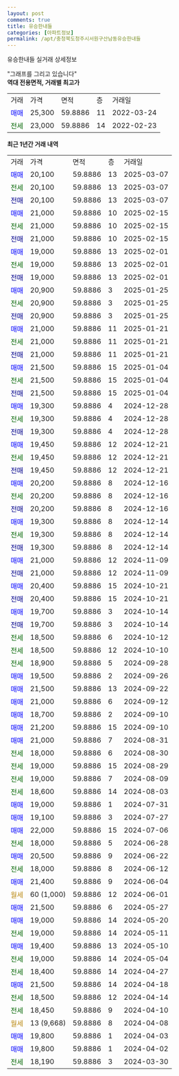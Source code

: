 ```yaml
---
layout: post
comments: true
title: 유승한내들
categories: [아파트정보]
permalink: /apt/충청북도청주시서원구산남동유승한내들
---
```


유승한내들 실거래 상세정보

<script type="text/javascript">
  google.charts.load('current', {'packages':['line', 'corechart']});
  google.charts.setOnLoadCallback(drawChart);

  function drawChart() {
    var data = new google.visualization.DataTable();
    data.addColumn('date', '거래일');
    data.addColumn('number', "매매");
    data.addColumn('number', "전세");
    data.addColumn('number', "전매");

    data.addRows([[new Date(Date.parse("2025-03-07")), 20100, null, null], [new Date(Date.parse("2025-03-07")), null, 20100, null], [new Date(Date.parse("2025-03-07")), null, null, 20100], [new Date(Date.parse("2025-02-15")), 21000, null, null], [new Date(Date.parse("2025-02-15")), null, 21000, null], [new Date(Date.parse("2025-02-15")), null, null, 21000], [new Date(Date.parse("2025-02-01")), 19000, null, null], [new Date(Date.parse("2025-02-01")), null, 19000, null], [new Date(Date.parse("2025-02-01")), null, null, 19000], [new Date(Date.parse("2025-01-25")), 20900, null, null], [new Date(Date.parse("2025-01-25")), null, 20900, null], [new Date(Date.parse("2025-01-25")), null, null, 20900], [new Date(Date.parse("2025-01-21")), 21000, null, null], [new Date(Date.parse("2025-01-21")), null, 21000, null], [new Date(Date.parse("2025-01-21")), null, null, 21000], [new Date(Date.parse("2025-01-04")), 21500, null, null], [new Date(Date.parse("2025-01-04")), null, 21500, null], [new Date(Date.parse("2025-01-04")), null, null, 21500], [new Date(Date.parse("2024-12-28")), 19300, null, null], [new Date(Date.parse("2024-12-28")), null, 19300, null], [new Date(Date.parse("2024-12-28")), null, null, 19300], [new Date(Date.parse("2024-12-21")), 19450, null, null], [new Date(Date.parse("2024-12-21")), null, 19450, null], [new Date(Date.parse("2024-12-21")), null, null, 19450], [new Date(Date.parse("2024-12-16")), 20200, null, null], [new Date(Date.parse("2024-12-16")), null, 20200, null], [new Date(Date.parse("2024-12-16")), null, null, 20200], [new Date(Date.parse("2024-12-14")), 19300, null, null], [new Date(Date.parse("2024-12-14")), null, 19300, null], [new Date(Date.parse("2024-12-14")), null, null, 19300], [new Date(Date.parse("2024-11-09")), 21000, null, null], [new Date(Date.parse("2024-11-09")), null, null, 21000], [new Date(Date.parse("2024-10-21")), 20400, null, null], [new Date(Date.parse("2024-10-21")), null, null, 20400], [new Date(Date.parse("2024-10-14")), 19700, null, null], [new Date(Date.parse("2024-10-14")), null, null, 19700], [new Date(Date.parse("2024-10-12")), null, 18500, null], [new Date(Date.parse("2024-10-10")), null, 18500, null], [new Date(Date.parse("2024-09-28")), null, 18900, null], [new Date(Date.parse("2024-09-26")), 19500, null, null], [new Date(Date.parse("2024-09-22")), 21500, null, null], [new Date(Date.parse("2024-09-12")), 21000, null, null], [new Date(Date.parse("2024-09-10")), 18700, null, null], [new Date(Date.parse("2024-09-10")), 21200, null, null], [new Date(Date.parse("2024-08-31")), 21000, null, null], [new Date(Date.parse("2024-08-30")), null, 18000, null], [new Date(Date.parse("2024-08-29")), null, 19000, null], [new Date(Date.parse("2024-08-09")), null, 19000, null], [new Date(Date.parse("2024-08-03")), null, 18600, null], [new Date(Date.parse("2024-07-31")), 19000, null, null], [new Date(Date.parse("2024-07-27")), 19100, null, null], [new Date(Date.parse("2024-07-06")), 22000, null, null], [new Date(Date.parse("2024-06-28")), null, 18000, null], [new Date(Date.parse("2024-06-22")), 20500, null, null], [new Date(Date.parse("2024-06-12")), null, 18000, null], [new Date(Date.parse("2024-06-04")), 21400, null, null], [new Date(Date.parse("2024-06-01")), null, null, null], [new Date(Date.parse("2024-05-27")), 21500, null, null], [new Date(Date.parse("2024-05-20")), 19000, null, null], [new Date(Date.parse("2024-05-11")), null, 19000, null], [new Date(Date.parse("2024-05-10")), 19400, null, null], [new Date(Date.parse("2024-05-04")), null, 19000, null], [new Date(Date.parse("2024-04-27")), null, 18400, null], [new Date(Date.parse("2024-04-18")), 21500, null, null], [new Date(Date.parse("2024-04-14")), null, 18500, null], [new Date(Date.parse("2024-04-10")), null, 18450, null], [new Date(Date.parse("2024-04-08")), null, null, null], [new Date(Date.parse("2024-04-03")), 19800, null, null], [new Date(Date.parse("2024-04-02")), 19800, null, null], [new Date(Date.parse("2024-03-30")), null, 18190, null]]);

    var options = {
      hAxis: {
        format: 'yyyy/MM/dd'
      },    
      lineWidth: 0,
      pointsVisible: true,    
      title: '최근 1년간 유형별 실거래가 분포',
      legend: { position: 'bottom' }
    };

    var formatter = new google.visualization.NumberFormat({pattern:'###,###'} );
    formatter.format(data, 1);
    formatter.format(data, 2);
    
    setTimeout(function() {
        var chart = new google.visualization.LineChart(document.getElementById('columnchart_material'));
        chart.draw(data, (options));
        document.getElementById('loading').style.display = 'none';
    }, 200);
  }
</script>


<div id="loading" style="z-index:20; display: block; margin-left: 0px">"그래프를 그리고 있습니다"</div>
<div id="columnchart_material" style="width: 95%; margin-left: 0px; display: block"></div>
<!-- contents start -->
<b>역대 전용면적, 거래별 최고가</b>
<table class="sortable">
    <tr>
      <td>거래</td>
      <td>가격</td>
      <td>면적</td>
      <td>층</td>
      <td>거래일</td>
    </tr>
        <tr>
          <td><a style="color: blue">매매</a></td>
          <td>25,300</td>
          <td>59.8886</td>
          <td>11</td>
          <td>2022-03-24</td>
        </tr>        
        <tr>
              <td><a style="color: darkgreen">전세</a></td>
              <td>23,000</td>
              <td>59.8886</td>
              <td>14</td>
              <td>2022-02-23</td>
            </tr>        
    
</table>

<b>최근 1년간 거래 내역</b>

<table class="sortable">
    <tr>
      <td>거래</td>
      <td>가격</td>
      <td>면적</td>
      <td>층</td>
      <td>거래일</td>
    </tr>
    <tr>
      <td><a style="color: blue">매매</a></td>
      <td>20,100</td>
      <td>59.8886</td>
      <td>13</td>
      <td>2025-03-07</td>
    </tr>          <tr>
      <td><a style="color: darkgreen">전세</a></td>
      <td>20,100</td>
      <td>59.8886</td>
      <td>13</td>
      <td>2025-03-07</td>
    </tr>          <tr>
      <td><a style="color: darkblue">전매</a></td>
      <td>20,100</td>
      <td>59.8886</td>
      <td>13</td>
      <td>2025-03-07</td>
    </tr>          <tr>
      <td><a style="color: blue">매매</a></td>
      <td>21,000</td>
      <td>59.8886</td>
      <td>10</td>
      <td>2025-02-15</td>
    </tr>          <tr>
      <td><a style="color: darkgreen">전세</a></td>
      <td>21,000</td>
      <td>59.8886</td>
      <td>10</td>
      <td>2025-02-15</td>
    </tr>          <tr>
      <td><a style="color: darkblue">전매</a></td>
      <td>21,000</td>
      <td>59.8886</td>
      <td>10</td>
      <td>2025-02-15</td>
    </tr>          <tr>
      <td><a style="color: blue">매매</a></td>
      <td>19,000</td>
      <td>59.8886</td>
      <td>13</td>
      <td>2025-02-01</td>
    </tr>          <tr>
      <td><a style="color: darkgreen">전세</a></td>
      <td>19,000</td>
      <td>59.8886</td>
      <td>13</td>
      <td>2025-02-01</td>
    </tr>          <tr>
      <td><a style="color: darkblue">전매</a></td>
      <td>19,000</td>
      <td>59.8886</td>
      <td>13</td>
      <td>2025-02-01</td>
    </tr>          <tr>
      <td><a style="color: blue">매매</a></td>
      <td>20,900</td>
      <td>59.8886</td>
      <td>3</td>
      <td>2025-01-25</td>
    </tr>          <tr>
      <td><a style="color: darkgreen">전세</a></td>
      <td>20,900</td>
      <td>59.8886</td>
      <td>3</td>
      <td>2025-01-25</td>
    </tr>          <tr>
      <td><a style="color: darkblue">전매</a></td>
      <td>20,900</td>
      <td>59.8886</td>
      <td>3</td>
      <td>2025-01-25</td>
    </tr>          <tr>
      <td><a style="color: blue">매매</a></td>
      <td>21,000</td>
      <td>59.8886</td>
      <td>11</td>
      <td>2025-01-21</td>
    </tr>          <tr>
      <td><a style="color: darkgreen">전세</a></td>
      <td>21,000</td>
      <td>59.8886</td>
      <td>11</td>
      <td>2025-01-21</td>
    </tr>          <tr>
      <td><a style="color: darkblue">전매</a></td>
      <td>21,000</td>
      <td>59.8886</td>
      <td>11</td>
      <td>2025-01-21</td>
    </tr>          <tr>
      <td><a style="color: blue">매매</a></td>
      <td>21,500</td>
      <td>59.8886</td>
      <td>15</td>
      <td>2025-01-04</td>
    </tr>          <tr>
      <td><a style="color: darkgreen">전세</a></td>
      <td>21,500</td>
      <td>59.8886</td>
      <td>15</td>
      <td>2025-01-04</td>
    </tr>          <tr>
      <td><a style="color: darkblue">전매</a></td>
      <td>21,500</td>
      <td>59.8886</td>
      <td>15</td>
      <td>2025-01-04</td>
    </tr>          <tr>
      <td><a style="color: blue">매매</a></td>
      <td>19,300</td>
      <td>59.8886</td>
      <td>4</td>
      <td>2024-12-28</td>
    </tr>          <tr>
      <td><a style="color: darkgreen">전세</a></td>
      <td>19,300</td>
      <td>59.8886</td>
      <td>4</td>
      <td>2024-12-28</td>
    </tr>          <tr>
      <td><a style="color: darkblue">전매</a></td>
      <td>19,300</td>
      <td>59.8886</td>
      <td>4</td>
      <td>2024-12-28</td>
    </tr>          <tr>
      <td><a style="color: blue">매매</a></td>
      <td>19,450</td>
      <td>59.8886</td>
      <td>12</td>
      <td>2024-12-21</td>
    </tr>          <tr>
      <td><a style="color: darkgreen">전세</a></td>
      <td>19,450</td>
      <td>59.8886</td>
      <td>12</td>
      <td>2024-12-21</td>
    </tr>          <tr>
      <td><a style="color: darkblue">전매</a></td>
      <td>19,450</td>
      <td>59.8886</td>
      <td>12</td>
      <td>2024-12-21</td>
    </tr>          <tr>
      <td><a style="color: blue">매매</a></td>
      <td>20,200</td>
      <td>59.8886</td>
      <td>8</td>
      <td>2024-12-16</td>
    </tr>          <tr>
      <td><a style="color: darkgreen">전세</a></td>
      <td>20,200</td>
      <td>59.8886</td>
      <td>8</td>
      <td>2024-12-16</td>
    </tr>          <tr>
      <td><a style="color: darkblue">전매</a></td>
      <td>20,200</td>
      <td>59.8886</td>
      <td>8</td>
      <td>2024-12-16</td>
    </tr>          <tr>
      <td><a style="color: blue">매매</a></td>
      <td>19,300</td>
      <td>59.8886</td>
      <td>8</td>
      <td>2024-12-14</td>
    </tr>          <tr>
      <td><a style="color: darkgreen">전세</a></td>
      <td>19,300</td>
      <td>59.8886</td>
      <td>8</td>
      <td>2024-12-14</td>
    </tr>          <tr>
      <td><a style="color: darkblue">전매</a></td>
      <td>19,300</td>
      <td>59.8886</td>
      <td>8</td>
      <td>2024-12-14</td>
    </tr>          <tr>
      <td><a style="color: blue">매매</a></td>
      <td>21,000</td>
      <td>59.8886</td>
      <td>12</td>
      <td>2024-11-09</td>
    </tr>          <tr>
      <td><a style="color: darkblue">전매</a></td>
      <td>21,000</td>
      <td>59.8886</td>
      <td>12</td>
      <td>2024-11-09</td>
    </tr>          <tr>
      <td><a style="color: blue">매매</a></td>
      <td>20,400</td>
      <td>59.8886</td>
      <td>15</td>
      <td>2024-10-21</td>
    </tr>          <tr>
      <td><a style="color: darkblue">전매</a></td>
      <td>20,400</td>
      <td>59.8886</td>
      <td>15</td>
      <td>2024-10-21</td>
    </tr>          <tr>
      <td><a style="color: blue">매매</a></td>
      <td>19,700</td>
      <td>59.8886</td>
      <td>3</td>
      <td>2024-10-14</td>
    </tr>          <tr>
      <td><a style="color: darkblue">전매</a></td>
      <td>19,700</td>
      <td>59.8886</td>
      <td>3</td>
      <td>2024-10-14</td>
    </tr>          <tr>
      <td><a style="color: darkgreen">전세</a></td>
      <td>18,500</td>
      <td>59.8886</td>
      <td>6</td>
      <td>2024-10-12</td>
    </tr>          <tr>
      <td><a style="color: darkgreen">전세</a></td>
      <td>18,500</td>
      <td>59.8886</td>
      <td>12</td>
      <td>2024-10-10</td>
    </tr>          <tr>
      <td><a style="color: darkgreen">전세</a></td>
      <td>18,900</td>
      <td>59.8886</td>
      <td>5</td>
      <td>2024-09-28</td>
    </tr>          <tr>
      <td><a style="color: blue">매매</a></td>
      <td>19,500</td>
      <td>59.8886</td>
      <td>2</td>
      <td>2024-09-26</td>
    </tr>          <tr>
      <td><a style="color: blue">매매</a></td>
      <td>21,500</td>
      <td>59.8886</td>
      <td>13</td>
      <td>2024-09-22</td>
    </tr>          <tr>
      <td><a style="color: blue">매매</a></td>
      <td>21,000</td>
      <td>59.8886</td>
      <td>6</td>
      <td>2024-09-12</td>
    </tr>          <tr>
      <td><a style="color: blue">매매</a></td>
      <td>18,700</td>
      <td>59.8886</td>
      <td>2</td>
      <td>2024-09-10</td>
    </tr>          <tr>
      <td><a style="color: blue">매매</a></td>
      <td>21,200</td>
      <td>59.8886</td>
      <td>15</td>
      <td>2024-09-10</td>
    </tr>          <tr>
      <td><a style="color: blue">매매</a></td>
      <td>21,000</td>
      <td>59.8886</td>
      <td>7</td>
      <td>2024-08-31</td>
    </tr>          <tr>
      <td><a style="color: darkgreen">전세</a></td>
      <td>18,000</td>
      <td>59.8886</td>
      <td>6</td>
      <td>2024-08-30</td>
    </tr>          <tr>
      <td><a style="color: darkgreen">전세</a></td>
      <td>19,000</td>
      <td>59.8886</td>
      <td>15</td>
      <td>2024-08-29</td>
    </tr>          <tr>
      <td><a style="color: darkgreen">전세</a></td>
      <td>19,000</td>
      <td>59.8886</td>
      <td>7</td>
      <td>2024-08-09</td>
    </tr>          <tr>
      <td><a style="color: darkgreen">전세</a></td>
      <td>18,600</td>
      <td>59.8886</td>
      <td>14</td>
      <td>2024-08-03</td>
    </tr>          <tr>
      <td><a style="color: blue">매매</a></td>
      <td>19,000</td>
      <td>59.8886</td>
      <td>1</td>
      <td>2024-07-31</td>
    </tr>          <tr>
      <td><a style="color: blue">매매</a></td>
      <td>19,100</td>
      <td>59.8886</td>
      <td>3</td>
      <td>2024-07-27</td>
    </tr>          <tr>
      <td><a style="color: blue">매매</a></td>
      <td>22,000</td>
      <td>59.8886</td>
      <td>15</td>
      <td>2024-07-06</td>
    </tr>          <tr>
      <td><a style="color: darkgreen">전세</a></td>
      <td>18,000</td>
      <td>59.8886</td>
      <td>5</td>
      <td>2024-06-28</td>
    </tr>          <tr>
      <td><a style="color: blue">매매</a></td>
      <td>20,500</td>
      <td>59.8886</td>
      <td>9</td>
      <td>2024-06-22</td>
    </tr>          <tr>
      <td><a style="color: darkgreen">전세</a></td>
      <td>18,000</td>
      <td>59.8886</td>
      <td>8</td>
      <td>2024-06-12</td>
    </tr>          <tr>
      <td><a style="color: blue">매매</a></td>
      <td>21,400</td>
      <td>59.8886</td>
      <td>9</td>
      <td>2024-06-04</td>
    </tr>          <tr>
      <td><a style="color: darkgoldenrod">월세</a></td>
      <td>60 (1,000)</td>
      <td>59.8886</td>
      <td>12</td>
      <td>2024-06-01</td>
    </tr>          <tr>
      <td><a style="color: blue">매매</a></td>
      <td>21,500</td>
      <td>59.8886</td>
      <td>6</td>
      <td>2024-05-27</td>
    </tr>          <tr>
      <td><a style="color: blue">매매</a></td>
      <td>19,000</td>
      <td>59.8886</td>
      <td>14</td>
      <td>2024-05-20</td>
    </tr>          <tr>
      <td><a style="color: darkgreen">전세</a></td>
      <td>19,000</td>
      <td>59.8886</td>
      <td>14</td>
      <td>2024-05-11</td>
    </tr>          <tr>
      <td><a style="color: blue">매매</a></td>
      <td>19,400</td>
      <td>59.8886</td>
      <td>13</td>
      <td>2024-05-10</td>
    </tr>          <tr>
      <td><a style="color: darkgreen">전세</a></td>
      <td>19,000</td>
      <td>59.8886</td>
      <td>14</td>
      <td>2024-05-04</td>
    </tr>          <tr>
      <td><a style="color: darkgreen">전세</a></td>
      <td>18,400</td>
      <td>59.8886</td>
      <td>14</td>
      <td>2024-04-27</td>
    </tr>          <tr>
      <td><a style="color: blue">매매</a></td>
      <td>21,500</td>
      <td>59.8886</td>
      <td>14</td>
      <td>2024-04-18</td>
    </tr>          <tr>
      <td><a style="color: darkgreen">전세</a></td>
      <td>18,500</td>
      <td>59.8886</td>
      <td>12</td>
      <td>2024-04-14</td>
    </tr>          <tr>
      <td><a style="color: darkgreen">전세</a></td>
      <td>18,450</td>
      <td>59.8886</td>
      <td>9</td>
      <td>2024-04-10</td>
    </tr>          <tr>
      <td><a style="color: darkgoldenrod">월세</a></td>
      <td>13 (9,668)</td>
      <td>59.8886</td>
      <td>8</td>
      <td>2024-04-08</td>
    </tr>          <tr>
      <td><a style="color: blue">매매</a></td>
      <td>19,800</td>
      <td>59.8886</td>
      <td>1</td>
      <td>2024-04-03</td>
    </tr>          <tr>
      <td><a style="color: blue">매매</a></td>
      <td>19,800</td>
      <td>59.8886</td>
      <td>1</td>
      <td>2024-04-02</td>
    </tr>          <tr>
      <td><a style="color: darkgreen">전세</a></td>
      <td>18,190</td>
      <td>59.8886</td>
      <td>3</td>
      <td>2024-03-30</td>
    </tr>      </table>
<!-- contents end -->    

